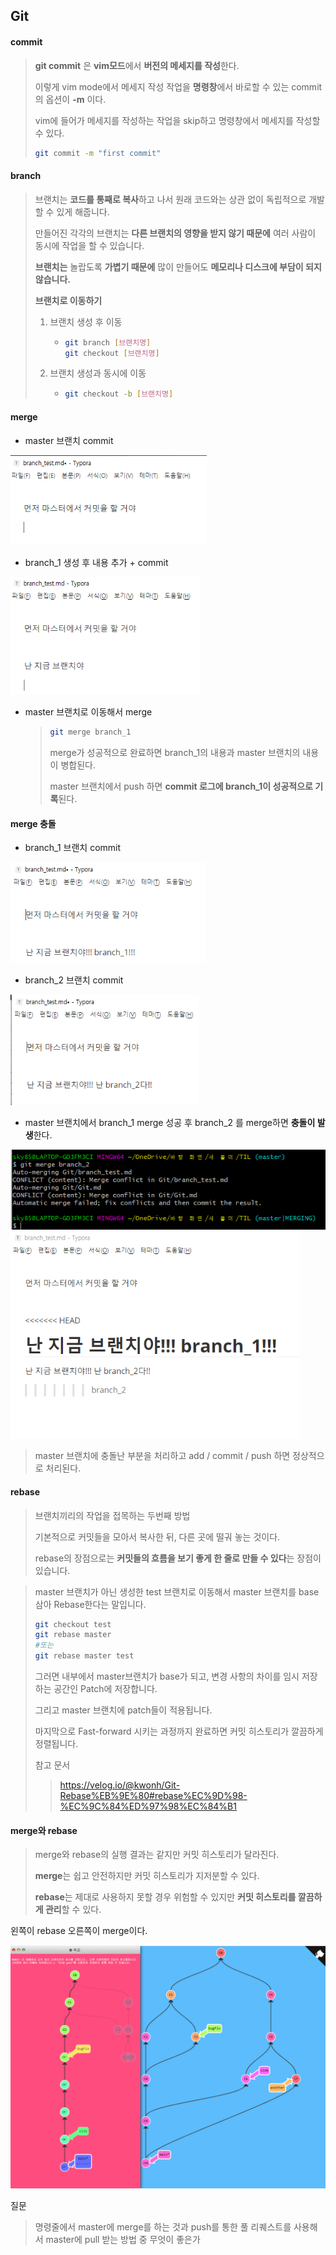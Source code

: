 ## Git

#### commit

> **git commit** 은 **vim모드**에서 **버전의 메세지를 작성**한다.
>
> 이렇게 vim mode에서 메세지 작성 작업을 **명령창**에서 바로할 수 있는 commit의 옵션이 **-m** 이다.
>
> vim에 들어가 메세지를 작성하는 작업을 skip하고 명령창에서 메세지를 작성할 수 있다.
>
> ```bash
> git commit -m "first commit"
> ```



#### branch

> 브랜치는 **코드를 통째로 복사**하고 나서 원래 코드와는 상관 없이 독립적으로 개발할 수 있게 해줍니다.
>
> 만들어진 각각의 브랜치는 **다른 브랜치의 영향을 받지 않기 때문에** 여러 사람이 동시에 작업을 할 수 있습니다. 
>
> **브랜치는** 놀랍도록 **가볍기 때문에** 많이 만들어도 **메모리나 디스크에 부담이 되지 않습니다.**
>
> **브랜치로 이동하기**
>
> 1. 브랜치 생성 후 이동
>
>    * ```bash
>      git branch [브랜치명]
>      git checkout [브랜치명]
>      ```
>
> 2. 브랜치 생성과 동시에 이동
>
>    * ```bash
>      git checkout -b [브랜치명]
>      ```



#### merge

* master 브랜치 commit

<img src="image/master_branch.png" style="zoom:80%;"  >

* branch_1 생성 후 내용 추가 + commit  

<img src="image/branch_1.png" style="zoom:80%;"  >

* master 브랜치로 이동해서 merge

  > ```bash
  > git merge branch_1
  > ```
  >
  > merge가 성공적으로 완료하면 branch_1의 내용과 master 브랜치의 내용이 병합된다.
  >
  > master 브랜치에서 push 하면 **commit 로그에 branch_1이 성공적으로 기록**된다.



#### merge 충돌

* branch_1 브랜치 commit

<img src="image/merge_3.png" style="zoom:80%;"  >

* branch_2 브랜치 commit

<img src="image/merge_4.png" style="zoom:80%;"  >

* master 브랜치에서 branch_1 merge 성공 후 branch_2 를 merge하면 **충돌이 발생**한다.

<img src="image/merge_2.png" >

<img src="image/merge_1.png" style="zoom:80%;"  >

> master 브랜치에 충돌난 부분을 처리하고 add / commit / push 하면 정상적으로 처리된다.



#### rebase

> 브랜치끼리의 작업을 접목하는 두번째 방법
>
> 기본적으로 커밋들을 모아서 복사한 뒤,  다른 곳에  떨궈 놓는 것이다.
>
> rebase의 장점으로는 **커밋들의 흐름을 보기 좋게 한 줄로 만들 수 있다**는 장점이 있습니다.

> master 브랜치가 아닌 생성한 test 브랜치로 이동해서 master 브랜치를 base 삼아 Rebase한다는 말입니다.
>
> ```bash
> git checkout test
> git rebase master
> #또는
> git rebase master test
> ```
>
> 그러면 내부에서 master브랜치가 base가 되고, 변경 사항의 차이를 임시 저장하는 공간인 Patch에 저장합니다.
>
> 그리고 master 브랜치에 patch들이 적용됩니다.
>
> 마지막으로 Fast-forward 시키는 과정까지 완료하면 커밋 히스토리가 깔끔하게 정렬됩니다.
>
> 참고 문서
>
> > https://velog.io/@kwonh/Git-Rebase%EB%9E%80#rebase%EC%9D%98-%EC%9C%84%ED%97%98%EC%84%B1



#### merge와 rebase

> merge와 rebase의 실행 결과는 같지만 커밋 히스토리가 달라진다.
>
> **merge**는 쉽고 안전하지만 커밋 히스토리가 지저분할 수 있다.
>
> **rebase**는 제대로 사용하지 못할 경우 위험할 수 있지만 **커밋 히스토리를 깔끔하게 관리**할 수 있다.

왼쪽이 rebase 오른쪽이 merge이다.

<img src="image/merge_rebase.png" >





질문

> 명령줄에서 master에 merge를 하는 것과 push를 통한 풀 리퀘스트를 사용해서 master에 pull 받는 방법 중 무엇이 좋은가